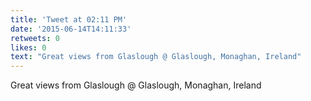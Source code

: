 ```yaml
---
title: 'Tweet at 02:11 PM'
date: '2015-06-14T14:11:33'
retweets: 0
likes: 0
text: "Great views from Glaslough @ Glaslough, Monaghan, Ireland"
---
```

Great views from Glaslough @ Glaslough, Monaghan, Ireland